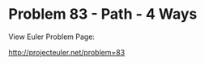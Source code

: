 Problem 83 - Path - 4 Ways
=============================

View Euler Problem Page:

http://projecteuler.net/problem=83

